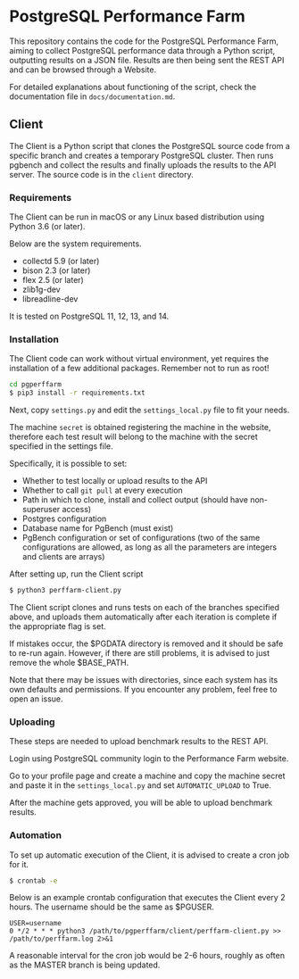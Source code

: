 # PostgreSQL Performance Farm

This repository contains the code for the PostgreSQL Performance Farm, aiming to collect PostgreSQL performance data through a Python script, outputting results on a JSON file. Results are then being sent the REST API and can be browsed through a Website.

For detailed explanations about functioning of the script, check the documentation file in `docs/documentation.md`.



## Client

The Client is a Python script that clones the PostgreSQL source code from a specific branch and creates a temporary PostgreSQL cluster. Then runs pgbench and collect the results and finally uploads the results to the API server. The source code is in the `client` directory.

### Requirements

The Client can be run in macOS or any Linux based distribution using Python 3.6 (or later).

Below are the system requirements.

- collectd 5.9 (or later)
- bison 2.3 (or later)
- flex 2.5 (or later)
- zlib1g-dev
- libreadline-dev

It is tested on PostgreSQL 11, 12, 13, and 14.

### Installation

The Client code can work without virtual environment, yet requires the installation of a few additional packages. Remember not to run as root!

```bash
cd pgperffarm
$ pip3 install -r requirements.txt
```

Next, copy `settings.py` and edit the `settings_local.py` file to fit your needs.

The machine `secret` is obtained registering the machine in the website, therefore each test result will belong to the machine with the secret specified in the settings file.

Specifically, it is possible to set:

* Whether to test locally or upload results to the API
* Whether to call `git pull` at every execution
* Path in which to clone, install and collect output (should have non-superuser access)
* Postgres configuration
* Database name for PgBench (must exist)
* PgBench configuration or set of configurations (two of the same configurations are allowed, as long as all the parameters are integers and clients are arrays)

After setting up, run the Client script

```bash
$ python3 perffarm-client.py
```

The Client script clones and runs tests on each of the branches specified above, and uploads them automatically after each iteration is complete if the appropriate flag is set.

If mistakes occur, the \$PGDATA directory is removed and it should be safe to re-run again. However, if there are still problems, it is advised to just remove the whole ​\$BASE_PATH.

Note that there may be issues with directories, since each system has its own defaults and permissions. If you encounter any problem, feel free to open an issue.

### Uploading

These steps are needed to upload benchmark results to the REST API.

Login using PostgreSQL community login to the Performance Farm website.

Go to your profile page and create a machine and copy the machine secret and paste it in the `settings_local.py` and set `AUTOMATIC_UPLOAD` to True.

After the machine gets approved, you will be able to upload benchmark results.


### Automation

To set up automatic execution of the Client, it is advised to create a cron job for it.

```bash
$ crontab -e
```

Below is an example crontab configuration that executes the Client every 2 hours. The username should be the same as $PGUSER.

```
USER=username
0 */2 * * * python3 /path/to/pgperffarm/client/perffarm-client.py >> /path/to/perffarm.log 2>&1
```

A reasonable interval for the cron job would be 2-6 hours, roughly as often as the MASTER branch is being updated. 
